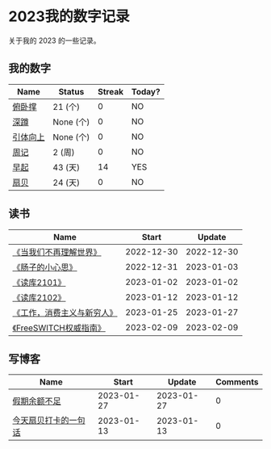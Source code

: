 # 2023我的数字记录
关于我的 2023 的一些记录。

## 我的数字

<!--START_SECTION:my_number-->
| Name | Status | Streak | Today? | 
 | ---- | ---- | ---- | ---- |
| [俯卧撑](https://github.com/mengziin/2023/issues/5) | 21 (个) | 0 | NO |
| [深蹲]() | None (个) | 0 | NO |
| [引体向上](https://github.com/mengziin/2023/issues/6) | None (个) | 0 | NO |
| [周记](https://github.com/mengziin/2023/issues/7) | 2 (周) | 0 | NO |
| [早起](https://github.com/mengziin/2023/issues/4) | 43 (天) | 14 | YES |
| [扇贝](https://github.com/mengziin/2023/issues/12) | 24 (天) | 0 | NO |

<!--END_SECTION:my_number-->

## 读书

<!--START_SECTION:my_read-->
| Name | Start | Update | 
 | ---- | ---- | ---- | 
| [《当我们不再理解世界》](https://github.com/mengziin/2023/issues/8#issuecomment-1367855340) | 2022-12-30 | 2022-12-30 | 
| [《肠子的小心思》](https://github.com/mengziin/2023/issues/8#issuecomment-1368182156) | 2022-12-31 | 2023-01-03 | 
| [《读库2101》](https://github.com/mengziin/2023/issues/8#issuecomment-1368738661) | 2023-01-02 | 2023-01-02 | 
| [《读库2102》](https://github.com/mengziin/2023/issues/8#issuecomment-1379981310) | 2023-01-12 | 2023-01-12 | 
| [《工作，消费主义与新穷人》](https://github.com/mengziin/2023/issues/8#issuecomment-1403047339) | 2023-01-25 | 2023-01-27 | 
| [《FreeSWITCH权威指南》](https://github.com/mengziin/2023/issues/8#issuecomment-1423731943) | 2023-02-09 | 2023-02-09 | 

<!--END_SECTION:my_read-->

## 写博客
<!--START_SECTION:my_blog-->
| Name | Start | Update | Comments | 
 | ---- | ---- | ---- | ---- |
| [假期余额不足](https://github.com/mengziin/gitblog/issues/13) | 2023-01-27 | 2023-01-27 | 0 | 
| [今天扇贝打卡的一句话](https://github.com/mengziin/gitblog/issues/12) | 2023-01-13 | 2023-01-13 | 0 | 

<!--END_SECTION:my_blog-->
